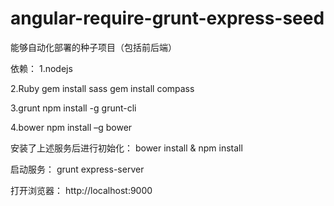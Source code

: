 angular-require-grunt-express-seed
==================================

能够自动化部署的种子项目（包括前后端）

依赖：
1.nodejs

2.Ruby
gem install sass
gem install compass

3.grunt
npm install -g grunt-cli

4.bower
npm install –g bower

安装了上述服务后进行初始化：
bower install & npm install

启动服务：
grunt express-server

打开浏览器：
http://localhost:9000
